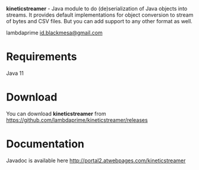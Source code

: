 **kineticstreamer** - Java module to do (de)serialization of Java objects into streams. It provides default implementations for object conversion to stream of bytes and CSV files. But you can add support to any other format as well.

lambdaprime <id.blackmesa@gmail.com>

# Requirements

Java 11

# Download

You can download **kineticstreamer** from <https://github.com/lambdaprime/kineticstreamer/releases>

# Documentation

Javadoc is available here <http://portal2.atwebpages.com/kineticstreamer>
